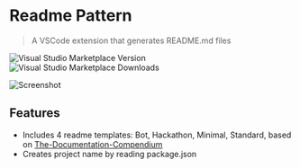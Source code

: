 # Readme Pattern

> A VSCode extension that generates README.md files

![Visual Studio Marketplace Version](https://img.shields.io/visual-studio-marketplace/v/thomascsd.vscode-readme-pattern)
![Visual Studio Marketplace Downloads](https://img.shields.io/visual-studio-marketplace/d/thomascsd.vscode-readme-pattern)

![Screenshot](https://raw.githubusercontent.com/thomascsd/vscode-readme-pattern/master/screenshot.gif)

## Features

- Includes 4 readme templates: Bot, Hackathon, Minimal, Standard, based on [The-Documentation-Compendium](https://github.com/kylelobo/The-Documentation-Compendium)
- Creates project name by reading package.json
